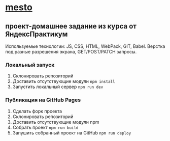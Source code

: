 
# [mesto](https://sajkeekloch.github.io/mesto/)

## проект-домашнее задание из курса от ЯндексПрактикум

Используемые технологии: JS, CSS, HTML, WebPack, GIT, Babel.
Верстка под разные разрешения экрана, GET/POST/PATCH запросы.

### Локальный запуск

1. Склонировать репозиторий
2. Доставить отсутствующие модули 
	`npm install`
3. Запустить локальный сервер
    `npm run dev`

### Публикация на GitHub Pages
1. Сделать форк проекта
2. Склонировать репозиторий
3. Доставить отсутствующие модули npm
4. Собрать проект
    `npm run build`
5. Запушить собранный проект на GitHub
    `npm run deploy`
